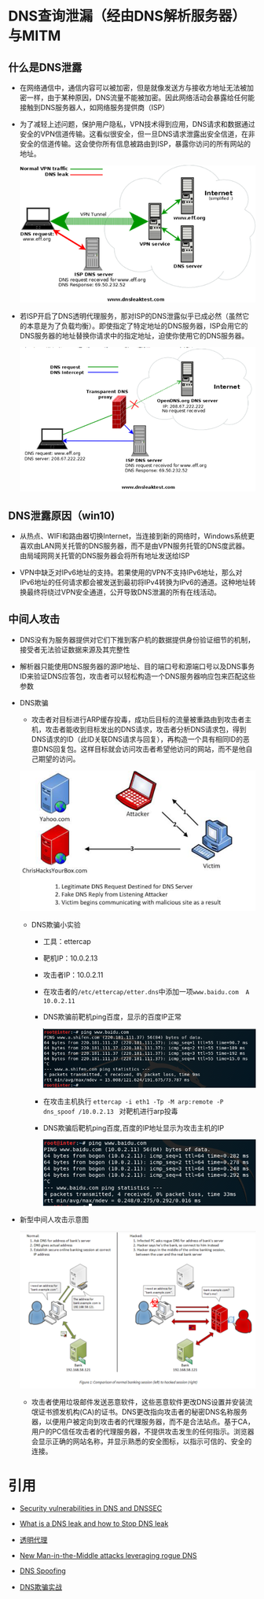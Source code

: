 # DNS查询泄漏（经由DNS解析服务器）与MITM



## 什么是DNS泄露

- 在网络通信中，通信内容可以被加密，但是就像发送方与接收方地址无法被加密一样，由于某种原因，DNS流量不能被加密。因此网络活动会暴露给任何能接触到DNS服务器人，如网络服务提供商（ISP）

- 为了减轻上述问题，保护用户隐私，VPN技术得到应用，DNS请求和数据通过安全的VPN信道传输。这看似很安全，但一旦DNS请求泄露出安全信道，在非安全的信道传输。这会使你所有信息被路由到ISP，暴露你访问的所有网站的地址。

    ![](image/dns-leak.png)

- 若ISP开启了DNS透明代理服务，那对ISP的DNS泄露似乎已成必然（虽然它的本意是为了负载均衡）。即使指定了特定地址的DNS服务器，ISP会用它的DNS服务器的地址替换你请求中的指定地址，迫使你使用它的DNS服务器。

    ![](image/dns-leak2.png)

## DNS泄露原因（win10)

- 从热点、WIFI和路由器切换Internet，当连接到新的网络时，Windows系统更喜欢由LAN网关托管的DNS服务器，而不是由VPN服务托管的DNS度武器。由局域网网关托管的DNS服务器会将所有地址发送给ISP

- VPN中缺乏对IPv6地址的支持。若果使用的VPN不支持IPv6地址，那么对IPv6地址的任何请求都会被发送到最初将IPv4转换为IPv6的通道。这种地址转换最终将绕过VPN安全通道，公开导致DNS泄漏的所有在线活动。

## 中间人攻击

- DNS没有为服务器提供对它们下推到客户机的数据提供身份验证细节的机制，接受者无法验证数据来源及其完整性

- 解析器只能使用DNS服务器的源IP地址、目的端口号和源端口号以及DNS事务ID来验证DNS应答包，攻击者可以轻松构造一个DNS服务器响应包来匹配这些参数

- DNS欺骗

    - 攻击者对目标进行ARP缓存投毒，成功后目标的流量被重路由到攻击者主机，攻击者能收到目标发出的DNS请求，攻击者分析DNS请求包，得到DNS请求的ID（此ID关联DNS请求与回复），再构造一个具有相同ID的恶意DNS回复包。这样目标就会访问攻击者希望他访问的网站，而不是他自己期望的访问。

    ![](image/dns-spoof.png)

    - DNS欺骗小实验

        - 工具：ettercap

        - 靶机IP：10.0.2.13  
          
        - 攻击者IP：10.0.2.11

        - 在攻击者的`/etc/ettercap/etter.dns`中添加一项`www.baidu.com  A  10.0.2.11`

        - DNS欺骗前靶机ping百度，显示的百度IP正常

            ![](image/normal-ping.png)

        - 在攻击主机执行 `ettercap -i eth1 -Tp -M arp:remote -P dns_spoof /10.0.2.13 ` 对靶机进行arp投毒

        - DNS欺骗后靶机ping百度,百度的IP地址显示为攻击主机的IP

            ![](image/dns-ping.png)



- 新型中间人攻击示意图

    ![](image/mitm.png)

    - 攻击者使用垃圾邮件发送恶意软件，这些恶意软件更改DNS设置并安装流氓证书颁发机构(CA)的证书。DNS更改指向攻击者的秘密DNS名称服务器，以便用户被定向到攻击者的代理服务器，而不是合法站点。基于CA，用户的PC信任攻击者的代理服务器，不提供攻击发生的任何指示。浏览器会显示正确的网站名称，并显示熟悉的安全图标，以指示可信的、安全的连接。





# 引用
- [Security vulnerabilities in DNS and DNSSEC](http://web.mit.edu/6.033/www/papers/dnssec.pdf)

- [What is a DNS leak and how to Stop DNS leak](https://www.thewindowsclub.com/what-is-dns-leak)


- [透明代理](http://support.huawei.com/hedex/pages/EDOC1000133828DZD0429D/13/EDOC1000133828DZD0429D/13/resources/ag_cn/sec_eudemon_ag_network_0048_04.html)

- [New Man-in-the-Middle attacks leveraging rogue DNS](https://info.phishlabs.com/blog/new-man-in-the-middle-attacks-leveraging-rogue-dns)

- [DNS Spoofing](http://techgenix.com/understanding-man-in-the-middle-attacks-arp-part2/)

- [DNS欺骗实战](https://www.cnblogs.com/aq-ry/p/9379463.html)



